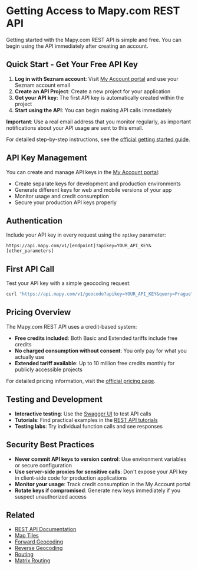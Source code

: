 # Getting Access to Mapy.com REST API

Getting started with the Mapy.com REST API is simple and free. You can begin using the API immediately after creating an account.

## Quick Start - Get Your Free API Key

1. **Log in with Seznam account**: Visit [My Account portal](https://developer.mapy.com/) and use your Seznam account email
2. **Create an API Project**: Create a new project for your application
3. **Get your API key**: The first API key is automatically created within the project
4. **Start using the API**: You can begin making API calls immediately

**Important**: Use a real email address that you monitor regularly, as important notifications about your API usage are sent to this email.

For detailed step-by-step instructions, see the [official getting started guide](https://developer.mapy.com/rest-api-mapy-cz/how-to-start/).

## API Key Management

You can create and manage API keys in the [My Account portal](https://developer.mapy.com/rest-api-mapy-cz/api-key/):

- Create separate keys for development and production environments
- Generate different keys for web and mobile versions of your app
- Monitor usage and credit consumption
- Secure your production API keys properly

## Authentication

Include your API key in every request using the `apikey` parameter:

```
https://api.mapy.com/v1/[endpoint]?apikey=YOUR_API_KEY&[other_parameters]
```

## First API Call

Test your API key with a simple geocoding request:

```bash
curl "https://api.mapy.com/v1/geocode?apikey=YOUR_API_KEY&query=Prague"
```

## Pricing Overview

The Mapy.com REST API uses a credit-based system:

- **Free credits included**: Both Basic and Extended tariffs include free credits
- **No charged consumption without consent**: You only pay for what you actually use
- **Extended tariff available**: Up to 10 million free credits monthly for publicly accessible projects

For detailed pricing information, visit the [official pricing page](https://developer.mapy.com/pricing/).

## Testing and Development

- **Interactive testing**: Use the [Swagger UI](https://api.mapy.com/v1/docs/) to test API calls
- **Tutorials**: Find practical examples in the [REST API tutorials](https://developer.mapy.com/rest-api-mapy-cz/)
- **Testing labs**: Try individual function calls and see responses

## Security Best Practices

- **Never commit API keys to version control**: Use environment variables or secure configuration
- **Use server-side proxies for sensitive calls**: Don't expose your API key in client-side code for production applications
- **Monitor your usage**: Track credit consumption in the My Account portal
- **Rotate keys if compromised**: Generate new keys immediately if you suspect unauthorized access

## Related

- [REST API Documentation](README.md)
- [Map Tiles](map-tiles.md)
- [Forward Geocoding](forward-geocoding.md)
- [Reverse Geocoding](reverse-geocoding.md)
- [Routing](routing.md)
- [Matrix Routing](matrix-routing.md)
